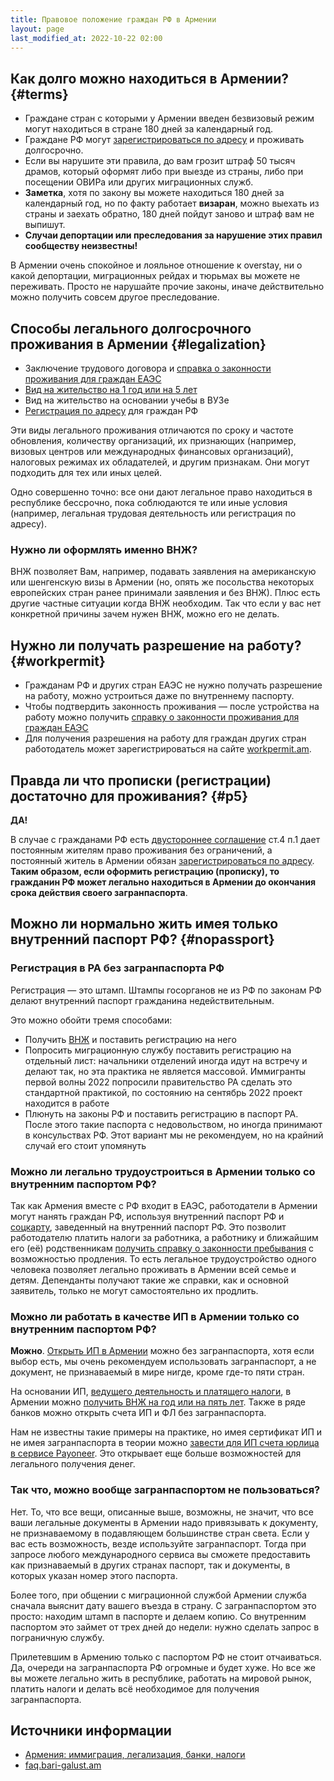 ```yaml
---
title: Правовое положение граждан РФ в Армении
layout: page
last_modified_at: 2022-10-22 02:00
---
```


## Как долго можно находиться в Армении? {#terms}

- Граждане стран с которыми у Армении введен безвизовый режим могут находиться в стране 180 дней за календарный год.
- Граждане РФ могут [зарегистрироваться по адресу](/documents/registration.md) и проживать долгосрочно.
- Если вы нарушите эти правила, до вам грозит штраф 50 тысяч драмов, который оформят либо при выезде из страны, либо
  при посещении ОВИРа или других миграционных служб.
- **Заметка**, хотя по закону вы можете находиться 180 дней за календарный год, но по факту работает **визаран**, можно
  выехать из страны и заехать обратно, 180 дней пойдут заново и штраф вам не выпишут.
- **Cлучаи депортации или преследования за нарушение этих правил сообществу неизвестны!**

В Армении очень спокойное и лояльное отношение к overstay, ни о какой депортации, миграционных рейдах и тюрьмах вы можете
не переживать. Просто не нарушайте прочие законы, иначе действительно можно получить совсем другое преследование.

## Способы легального долгосрочного проживания в Армении {#legalization}

- Заключение трудового договора и [справка о законности проживания для граждан ЕАЭС](/documents/eaeu-cert.md)
- [Вид на жительство на 1 год или на 5 лет](/documents/residence.md)
- Вид на жительство на основании учебы в ВУЗе
- [Регистрация по адресу](/documents/registration.md) для граждан РФ

Эти виды легального проживания отличаются по сроку и частоте обновления, количеству организаций, их признающих
(например, визовых центров или международных финансовых организаций), налоговых режимах их обладателей,
и другим признакам. Они могут подходить для тех или иных целей.

Одно совершенно точно: все они дают легальное право находиться в республике бессрочно, пока соблюдаются те или иные
условия (например, легальная трудовая деятельность или регистрация по адресу).

### Нужно ли оформлять именно ВНЖ?

ВНЖ позволяет Вам, например, подавать заявления на американскую или шенгенскую визы в Армении (но, опять же посольства
некоторых европейских стран ранее принимали заявления и без ВНЖ). Плюс есть другие частные ситуации когда ВНЖ необходим.
Так что если у вас нет конкретной причины зачем нужен ВНЖ, можно его не делать.

## Нужно ли получать разрешение на работу? {#workpermit}

- Гражданам РФ и других стран ЕАЭС не нужно получать разрешение на работу, можно устроиться даже по внутреннему паспорту.
- Чтобы подтвердить законность проживания — после устройства на работу можно получить
  [справку о законности проживания для граждан ЕАЭС](/documents/eaeu-cert.md)
- Для получения разрешения на работу для граждан других стран работодатель может зарегистрироваться на сайте
  [workpermit.am](https://workpermit.am/).

## Правда ли что прописки (регистрации) достаточно для проживания? {#p5}

**ДА!**

В случае с гражданами РФ есть [двустороннее соглашение](https://normativ.kontur.ru/document?moduleId=1&documentId=48056)
ст.4 п.1 дает постоянным жителям право проживания без ограничений, а постоянный житель в Армении обязан
[зарегистрироваться по адресу](/documents/registration.md).
**Таким образом, если оформить регистрацию (прописку), то гражданин РФ может легально находиться в Армении до окончания
срока действия своего загранпаспорта**.

## Можно ли нормально жить имея только внутренний паспорт РФ? {#nopassport}

### Регистрация в РА без загранпаспорта РФ

Регистрация — это штамп. Штампы госорганов не из РФ по законам РФ делают внутренний паспорт гражданина недействительным.

Это можно обойти тремя способами:

- Получить [ВНЖ](/documents/residence.md) и поставить регистрацию на него
- Попросить миграционную службу поставить регистрацию на отдельный лист: начальники отделений иногда идут на встречу и делают так, но эта практика не является массовой. Иммигранты первой волны 2022 попросили правительство РА сделать это стандартной практикой, по состоянию на сентябрь 2022 проект находится в работе
- Плюнуть на законы РФ и поставить регистрацию в паспорт РА. После этого такие паспорта с недовольством, но иногда принимают в консульствах РФ. Этот вариант мы не рекомендуем, но на крайний случай его стоит упомянуть

### Можно ли легально трудоустроиться в Армении только со внутренним паспортом РФ?

Так как Армения вместе с РФ входит в ЕАЭС, работодатели в Армении могут нанять граждан РФ, используя внутренний паспорт
РФ и [соцкарту](/documents/social-number.md), заведенный на внутренний паспорт РФ. Это позволит работодателю платить налоги
за работника, а работнику и ближайшим его (её) родственникам
[получить справку о законности пребывания](/documents/eaeu-cert.md) с возможностью продления. То есть легальное
трудоустройство одного человека позволяет легально проживать в Армении всей семье и детям. Депенданты получают такие же
справки, как и основной заявитель, только не могут самостоятельно их продлить.

### Можно ли работать в качестве ИП в Армении только со внутренним паспортом РФ?

**Можно**. [Открыть ИП в Армении](/business/ip-new.md) можно без загранпаспорта,
хотя если выбор есть, мы очень рекомендуем использовать загранпаспорт, а не документ, не признаваемый в мире нигде,
кроме где-то пяти стран.

На основании ИП, [ведущего деятельность и платящего налоги](/business/ip.md),
в Армении можно [получить ВНЖ на год или на пять лет](/documents/residence.md).
Также в ряде банков можно открыть счета ИП и ФЛ без загранпаспорта.

Нам не известны такие примеры на практике, но имея сертификат ИП и не имея загранпаспорта в теории можно
[завести для ИП счета юрлица в сервисе Payoneer](/business/ip.md#payoneer).
Это открывает еще больше возможностей для легального получения денег.

### Так что, можно вообще загранпаспортом не пользоваться?

Нет. То, что все вещи, описанные выше, возможны, не значит, что все ваши легальные документы в Армении надо привязывать
к документу, не признаваемому в подавляющем большинстве стран света. Если у вас есть возможность, везде используйте
загранпаспорт. Тогда при запросе любого международного сервиса вы сможете предоставить как признаваемый в других
странах паспорт, так и документы, в которых указан номер этого паспорта.

Более того, при общении с миграционной службой Армении служба сначала выяснит дату вашего въезда в страну.
С загранпаспортом это просто: находим штамп в паспорте и делаем копию. Со внутренним паспортом это займет от трех дней
до недели: нужно сделать запрос в пограничную службу.

Прилетевшим в Армению только с паспортом РФ не стоит отчаиваться. Да, очереди на загранпаспорта РФ огромные и
будет хуже. Но все же вы можете легально жить в республике, работать на мировой рынок, платить налоги и делать всё
необходимое для получения загранпаспорта.

## Источники информации

- [Армения: иммиграция, легализация, банки, налоги](https://t.me/am_banking_and_residency)
- [faq.bari-galust.am](https://faq.bari-galust.am)

